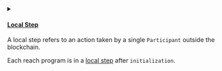 <details>
<summary>
<h4>

[Local Step](https://docs.reach.sh/rsh/step/)
</h4>

A local step refers to an action taken by a single `Participant` outside the blockchain.

Each reach program is in a [local step](https://docs.reach.sh/rsh/local/) after `initialization`.
</summary>
<p>

Since we are building a nft-auction, we need a nft to be auctioned. 

As described in the beginning, we will need :

- Nft Id
- Nft price
- Auction duration

All this information will be provided by the `Creator` `Participant`. To make sure that the `Creator` is the only one who can provide this information, we will use a `Local Step` to do so.

`Reach` provides us with an [`only`](https://docs.reach.sh/rsh/step/#ref-programs-only-step) method that we can use to do so.

```javascript
Creator.only(() => {
    const {nftId, minBid, lenInBlocks} = declassify(interact.getSale());
});
```
Let's break it down:
- `Creator.only(() => {...})` is a `Local Step` that only allows the `Creator` to access the `getSale()` function we created above.

- `{nftId, minBid, lenInBlocks}` is the declassified `Object` that is returned from the `getSale()` function.

- The [declassify](https://docs.reach.sh/rsh/local/#declassify) function makes the return value known.

- The [interact](https://docs.reach.sh/rsh/local/#interact) function notifies the frontend and awaits for a response.

Now that we have the `nftId`, `minBid`, and `lenInBlocks`, we can publish this information onto the contract.

> Let's add this to [`index.rsh`](https://raw.githubusercontent.com/BMscis/reach-tutorial/Documentation/Tutorial/Chapters/backend/AddingARLocalStep/index.rsh).

```javascript
'reach 0.1';

export const main = Reach.App(() => {
    
    // Deployer of the contract.
    const Creator = Participant('Creator', {
        //getSale function.
        getSale: Fun([], Object({
            nftId: Token,
            minBid: UInt,
            lenInBlocks: UInt,
        })),
        //auctionReady function.
        auctionReady: Fun([], Null),

        //seeBid function.
        seeBid: Fun([Address, UInt], Null),

        //showOutcome function.
        showOutcome: Fun([Address, UInt], Null),
    });

    // Any subsequent bidder.
    const Bidder = API('Bidder', {
        //++ Add this function to the Bidder interface.
        bid: Fun([UInt], Tuple(UInt,Address, UInt)),
    });
    
    init();

    //++ Add declassify function.
    Creator.only(() => {
        const {nftId, minBid, lenInBlocks} = declassify(interact.getSale());
    });
});
```
</p>
</details>